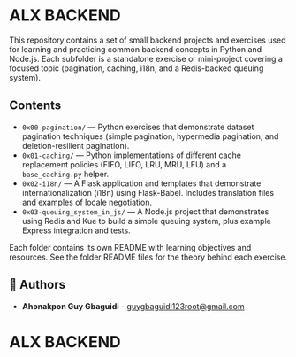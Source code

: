 # ALX BACKEND

This repository contains a set of small backend projects and exercises used for learning and practicing common backend concepts in Python and Node.js. Each subfolder is a standalone exercise or mini-project covering a focused topic (pagination, caching, i18n, and a Redis-backed queuing system).

## Contents

- `0x00-pagination/` — Python exercises that demonstrate dataset pagination techniques (simple pagination, hypermedia pagination, and deletion-resilient pagination).
- `0x01-caching/` — Python implementations of different cache replacement policies (FIFO, LIFO, LRU, MRU, LFU) and a `base_caching.py` helper.
- `0x02-i18n/` — A Flask application and templates that demonstrate internationalization (i18n) using Flask-Babel. Includes translation files and examples of locale negotiation.
- `0x03-queuing_system_in_js/` — A Node.js project that demonstrates using Redis and Kue to build a simple queuing system, plus example Express integration and tests.

Each folder contains its own README with learning objectives and resources. See the folder README files for the theory behind each exercise.

## 👥 Authors

- **Ahonakpon Guy Gbaguidi** - [guygbaguidi123root@gmail.com](mailto:guygbaguidi123root@gmail.com)

# ALX BACKEND

